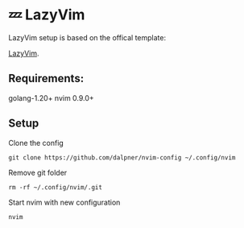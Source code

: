 # 💤 LazyVim

LazyVim setup is based on the offical template:

[LazyVim](https://github.com/LazyVim/LazyVim).

## Requirements:

golang-1.20+
nvim 0.9.0+


## Setup

Clone the config

```
git clone https://github.com/dalpner/nvim-config ~/.config/nvim
```

Remove git folder
```
rm -rf ~/.config/nvim/.git
```

Start nvim with new configuration
```
nvim
```

